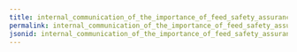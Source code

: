 ```yaml
---
title: internal_communication_of_the_importance_of_feed_safety_assurance
permalink: internal_communication_of_the_importance_of_feed_safety_assurance.html
jsonid: internal_communication_of_the_importance_of_feed_safety_assurance
---
```

